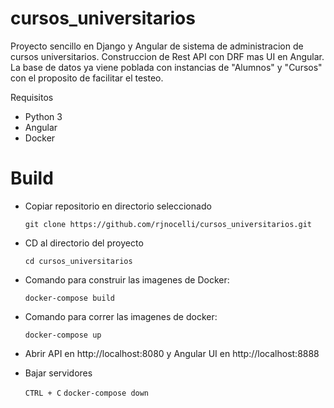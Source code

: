 # cursos_universitarios

Proyecto sencillo en Django y Angular de sistema de administracion de cursos universitarios. Construccion de Rest API con DRF mas UI en Angular. La base de datos ya viene poblada con instancias de "Alumnos" y "Cursos" con el proposito de facilitar el testeo.

Requisitos

- Python 3
- Angular
- Docker


<h1> Build </h1>

* Copiar repositorio en directorio seleccionado

  ```git clone https://github.com/rjnocelli/cursos_universitarios.git```

* CD al directorio del proyecto

  ```cd cursos_universitarios```

* Comando para construir las imagenes de Docker:

  ```docker-compose build```

* Comando para correr las imagenes de docker:

  ```docker-compose up```

* Abrir API en http://localhost:8080 y Angular UI en http://localhost:8888

* Bajar servidores

  ```CTRL + C```
  ```docker-compose down```

  


